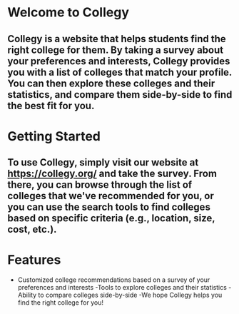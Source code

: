 # Welcome to Collegy

## Collegy is a website that helps students find the right college for them. By taking a survey about your preferences and interests, Collegy provides you with a list of colleges that match your profile. You can then explore these colleges and their statistics, and compare them side-by-side to find the best fit for you.

# Getting Started

## To use Collegy, simply visit our website at https://collegy.org/ and take the survey. From there, you can browse through the list of colleges that we've recommended for you, or you can use the search tools to find colleges based on specific criteria (e.g., location, size, cost, etc.).

# Features

- Customized college recommendations based on a survey of your preferences and interests
-Tools to explore colleges and their statistics
-Ability to compare colleges side-by-side
-We hope Collegy helps you find the right college for you!
